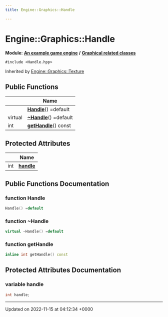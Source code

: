 ```yaml
---
title: Engine::Graphics::Handle

---
```


# Engine::Graphics::Handle

**Module:** **[An example game engine](/modules/group__Engine.md)** **/** **[Graphical related classes](/modules/group__Graphics.md)**






`#include <Handle.hpp>`

Inherited by [Engine::Graphics::Texture](/classes/classEngine_1_1Graphics_1_1Texture.md)

## Public Functions

|                | Name           |
| -------------- | -------------- |
| | **[Handle](/classes/classEngine_1_1Graphics_1_1Handle.md#function-handle)**() =default |
| virtual | **[~Handle](/classes/classEngine_1_1Graphics_1_1Handle.md#function-~handle)**() =default |
| int | **[getHandle](/classes/classEngine_1_1Graphics_1_1Handle.md#function-gethandle)**() const |

## Protected Attributes

|                | Name           |
| -------------- | -------------- |
| int | **[handle](/classes/classEngine_1_1Graphics_1_1Handle.md#variable-handle)**  |

## Public Functions Documentation

### function Handle

```cpp
Handle() =default
```


### function ~Handle

```cpp
virtual ~Handle() =default
```


### function getHandle

```cpp
inline int getHandle() const
```


## Protected Attributes Documentation

### variable handle

```cpp
int handle;
```


-------------------------------

Updated on 2022-11-15 at 04:12:34 +0000